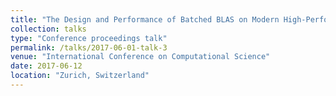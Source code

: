 ```yaml
---
title: "The Design and Performance of Batched BLAS on Modern High-Performance Computing Systems"
collection: talks
type: "Conference proceedings talk"
permalink: /talks/2017-06-01-talk-3
venue: "International Conference on Computational Science"
date: 2017-06-12
location: "Zurich, Switzerland"
---
```

